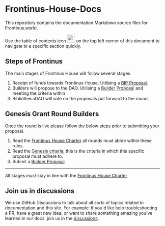 # Frontinus-House-Docs
This repository contains the documentation Markdown source files for Frontinus.world.

Use the table of contents icon <img src="https://github.com/Calcutatator/Frontinus-House-Docs/assets/114863662/237ee2ac-6d87-4dbe-807f-ffa4b18e9371" width="25" height="25" />
 on the top left corner of this document to navigate to a specific section quickly.

## Steps of Frontinus
The main stages of Frontinus House will follow several stages.
1. Receipt of funds towards Frontinus House. Utilising a [BIP Proposal](https://github.com/Calcutatator/Frontinus-House-Docs/blob/main/Proposal%20Framework/bip-proposal-framework.md).
2. Builders will propose to the DAO. Utilising a [Builder Proposal](https://github.com/Calcutatator/Frontinus-House-Docs/blob/main/Proposal%20Framework/builder-proposal-framework.md) and meeting the criteria within 
3. BibliothecaDAO will vote on the proposals put forward to the round.

## Genesis Grant Round Builders
Once the round is live please follow the below steps prior to submitting your proposal.
1. Read the [Frontinus House Charter](https://github.com/Calcutatator/Frontinus-House-Docs/blob/main/Charter/Charter.md) all rounds must abide within these rules.
2. Read the [Genesis criteria](https://github.com/Calcutatator/Frontinus-House-Docs/blob/main/FH%20Rounds%20Criteria/%231%20Genesis%20of%20Frontinus.md), this is the criteria in which this specific proposal must adhere to.
3. Submit a [Builder Proposal](https://github.com/Calcutatator/Frontinus-House-Docs/blob/main/Proposal%20Framework/builder-proposal-framework.md)

---

All stages *must* stay in line with the [Frontinus House Charter](https://github.com/Calcutatator/Frontinus-House-Docs/blob/main/Charter/Charter.md)

## Join us in discussions
We use GitHub Discussions to talk about all sorts of topics related to documentation and this site. For example: if you'd like help troubleshooting a PR, have a great new idea, or want to share something amazing you've learned in our docs, join us in the [discussions](https://github.com/Calcutatator/Frontinus-House-Docs/discussions/2).
